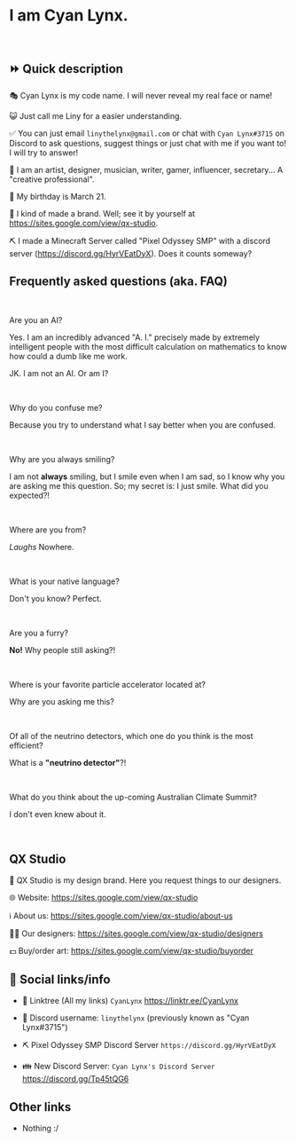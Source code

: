 # I am Cyan Lynx.

<br>

## ⏩ Quick description

🎭 Cyan Lynx is my code name. I will never reveal my real face or name!

😺 Just call me Liny for a easier understanding.

✅ You can just email ``linythelynx@gmail.com`` or chat with ``Cyan Lynx#3715`` on Discord to ask questions, suggest things or just chat with me if you want to! I will try to answer!

👔 I am an artist, designer, musician, writer, gamer, influencer, secretary... A "creative professional".

🎂 My birthday is March 21.

🏢 I kind of made a brand. Well; see it by yourself at <https://sites.google.com/view/qx-studio>.

⛏️ I made a Minecraft Server called "Pixel Odyssey SMP" with a discord server (<https://discord.gg/HyrVEatDyX>). Does it counts someway?

## Frequently asked questions (aka. FAQ)

<br/>

Are you an AI?

Yes. I am an incredibly advanced "A. I." precisely made by extremely intelligent people with the most difficult calculation on mathematics to know how could a dumb like me work.

JK. I am not an AI. Or am I?

<br/>

Why do you confuse me?

Because you try to understand what I say better when you are confused.

<br/>

Why are you always smiling?

I am not **always** smiling, but I smile even when I am sad, so I know why you are asking me this question.
So; my secret is: I just smile. What did you expected?!

<br/>

Where are you from?

*Laughs* Nowhere.

<br/>

What is your native language?

Don't you know? Perfect.

<br/>

Are you a furry?

**No!** Why people still asking?!

<br/>

Where is your favorite particle accelerator located at?

Why are you asking me this?

<br/>

Of all of the neutrino detectors, which one do you think is the most efficient?

What is a **"neutrino detector"**?!

<br/>

What do you think about the up-coming Australian Climate Summit?

I don't even knew about it.

<br/>


## QX Studio

👔 QX Studio is my design brand. Here you request things to our designers.

🌐 Website: https://sites.google.com/view/qx-studio

ℹ️ About us: https://sites.google.com/view/qx-studio/about-us

🧑‍🎨 Our designers: https://sites.google.com/view/qx-studio/designers

💵 Buy/order art: https://sites.google.com/view/qx-studio/buyorder

## 🔗 Social links/info

- 🔗 Linktree (All my links) ``CyanLynx`` https://linktr.ee/CyanLynx

- 💬 Discord username: ``linythelynx`` (previously known as "Cyan Lynx#3715")

- ⛏️ Pixel Odyssey SMP Discord Server ``https://discord.gg/HyrVEatDyX``

- 👪 New Discord Server: ``Cyan Lynx's Discord Server`` https://discord.gg/Tp45tQG6 

## Other links

- Nothing :/
